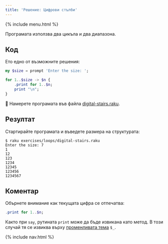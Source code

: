```yaml
---
title: 'Решение: Цифрови стълби'
---
```


{% include menu.html %}

Програмата използва два цикъла и два диапазона.

## Код

Ето едно от възможните решения:

```raku
my $size = prompt 'Enter the size: ';

for 1..$size -> $n {
    .print for 1..$n;
    print "\n";
}
```

🦋 Намерете програмата във файла [digital-stairs.raku](https://github.com/ash/raku-course/blob/master/exercises/loops/digital-stairs.raku).

## Резултат

Стартирайте програмата и въведете размера на структурата:

```console
$ raku exercises/loops/digital-stairs.raku
Enter the size: 7
1
12
123
1234
12345
123456
1234567
```

## Коментар

Обърнете внимание как текущата цифра се отпечатва:

```raku
.print for 1..$n;
```

Както при `say`, рутината `print` може да бъде извикана като метод. В този случай тя се извиква върху [променливата тема](/bg/essentials/loops/topic) `$_`.

{% include nav.html %}